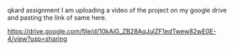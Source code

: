 
qkard assignment
I am uploading a video of the project on my google drive and pasting the link of same here.

https://drive.google.com/file/d/10kAiG_ZB28AqJulZF1edTwew82wE0E-4/view?usp=sharing
